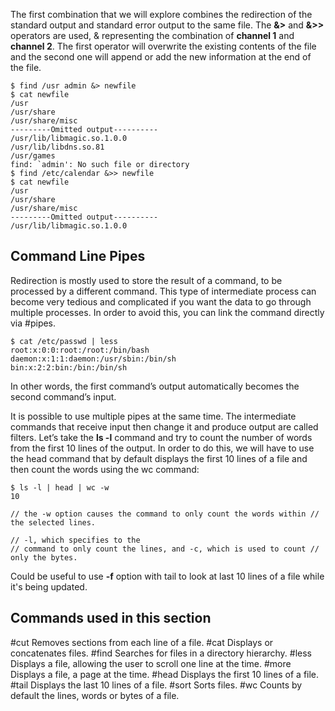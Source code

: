 The first combination that we will explore combines the redirection of the standard output and
standard error output to the same file. The **&>** and **&>>** operators are used, & representing the
combination of **channel 1** and **channel 2**. The first operator will overwrite the existing contents of
the file and the second one will append or add the new information at the end of the file.

```
$ find /usr admin &> newfile
$ cat newfile
/usr
/usr/share
/usr/share/misc
---------Omitted output----------
/usr/lib/libmagic.so.1.0.0
/usr/lib/libdns.so.81
/usr/games
find: `admin': No such file or directory
$ find /etc/calendar &>> newfile
$ cat newfile
/usr
/usr/share
/usr/share/misc
---------Omitted output----------
/usr/lib/libmagic.so.1.0.0
```

## Command Line Pipes

Redirection is mostly used to store the result of a command, to be processed by a different command. This type of intermediate process can become very tedious and complicated if you want the data to go through multiple processes. In order to avoid this, you can link the command directly via #pipes.

```
$ cat /etc/passwd | less
root:x:0:0:root:/root:/bin/bash
daemon:x:1:1:daemon:/usr/sbin:/bin/sh
bin:x:2:2:bin:/bin:/bin/sh
```

In other words, the first command’s output automatically becomes the second
command’s input.

It is possible to use multiple pipes at the same time. The intermediate commands that receive
input then change it and produce output are called filters. Let’s take the **ls -l** command and try
to count the number of words from the first 10 lines of the output. In order to do this, we will have
to use the head command that by default displays the first 10 lines of a file and then count the
words using the wc command:

```
$ ls -l | head | wc -w
10

// the -w option causes the command to only count the words within // the selected lines.

// -l, which specifies to the
// command to only count the lines, and -c, which is used to count // only the bytes.
```

Could be useful to use **-f** option with tail to look at last 10 lines of a file while it's being updated. 


## Commands used in this section

#cut
Removes sections from each line of a file.
#cat
Displays or concatenates files.
#find
Searches for files in a directory hierarchy.
#less
Displays a file, allowing the user to scroll one line at the time.
#more
Displays a file, a page at the time.
#head
Displays the first 10 lines of a file.
#tail
Displays the last 10 lines of a file.
#sort
Sorts files.
#wc
Counts by default the lines, words or bytes of a file.
